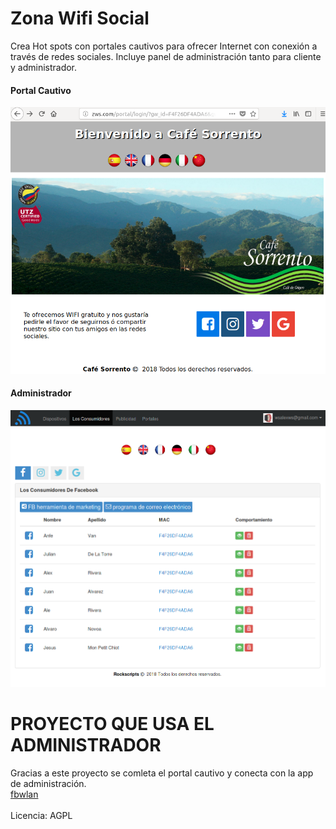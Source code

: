 
<h1>Zona Wifi Social</h1>
<p>
Crea Hot spots con portales cautivos para ofrecer Internet con conexión a través de redes sociales. Incluye panel de administración tanto para cliente y administrador.
</p>
<p><h4>Portal Cautivo</h4>
<img src='admin/public/screenshots/app2.png'>
</p>
<p>
<h4>Administrador</h4>
<img src='admin/public/screenshots/app1.png'>
</p>


<h1>PROYECTO QUE USA EL ADMINISTRADOR</h1>
<p>
Gracias a este proyecto se comleta el portal cautivo y conecta con la app de administración.<br>
<a href='https://github.com/mhaas/fbwlan' target='_blank'>fbwlan</a><br>
<br>
Licencia: AGPL
</p>
